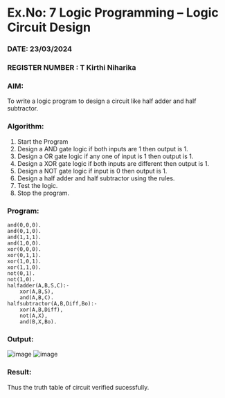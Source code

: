 # Ex.No: 7  Logic Programming –  Logic Circuit Design
### DATE: 23/03/2024                                                                         
### REGISTER NUMBER : T Kirthi Niharika
### AIM: 
To write a logic program to design a circuit like half adder and half subtractor.
###  Algorithm:
1. Start the Program
2. Design a AND gate logic if both inputs are 1 then output is 1.
3. Design a OR gate logic if any one of input is 1 then output is 1.
4. Design a XOR gate logic if both inputs are different then output is 1.
5. Design a NOT gate logic if input is 0 then output is 1.
6. Design a half adder and half subtractor using the rules.
7. Test the logic.
8. Stop the program.

### Program:
```
and(0,0,0).
and(0,1,0).
and(1,1,1).
and(1,0,0).
xor(0,0,0).
xor(0,1,1).
xor(1,0,1).
xor(1,1,0).
not(0,1).
not(1,0).
halfadder(A,B,S,C):-
    xor(A,B,S),
    and(A,B,C).
halfsubtractor(A,B,Diff,Bo):-
    xor(A,B,Diff),
    not(A,X),
    and(B,X,Bo).
```

### Output:
![image](https://github.com/Kirthi-Niharika/AI_Lab_2023-24/assets/114135005/09a0db2c-2a80-43c5-aba2-aaa5713ab613)
![image](https://github.com/Kirthi-Niharika/AI_Lab_2023-24/assets/114135005/e20bd95a-ca5c-4514-9d21-4a8909c12d4a)


### Result:
Thus the truth table of circuit verified sucessfully.
